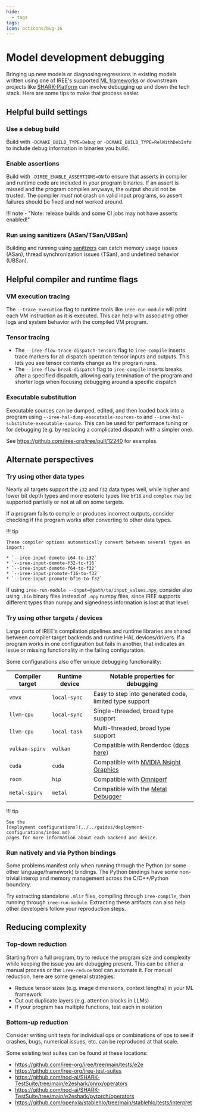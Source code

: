 ```yaml
---
hide:
  - tags
tags:
icon: octicons/bug-16
---
```


# Model development debugging

Bringing up new models or diagnosing regressions in existing models written
using one of IREE's supported [ML frameworks](../../guides/ml-frameworks/index.md)
or downstream projects like
[SHARK-Platform](https://github.com/nod-ai/SHARK-Platform) can involve
debugging up and down the tech stack. Here are some tips to make that process
easier.

## Helpful build settings

### Use a debug build

Build with `-DCMAKE_BUILD_TYPE=Debug` or `-DCMAKE_BUILD_TYPE=RelWithDebInfo` to
include debug information in binaries you build.

### Enable assertions

Build with `-DIREE_ENABLE_ASSERTIONS=ON` to ensure that asserts in compiler
and runtime code are included in your program binaries. If an assert is missed
and the program compiles anyways, the output should not be trusted. The compiler
_must_ not crash on valid input programs, so assert failures should be fixed and
not worked around.

!!! note - "Note: release builds and some CI jobs may not have asserts enabled!"

### Run using sanitizers (ASan/TSan/UBSan)

Building and running using [sanitizers](../debugging/sanitizers.md) can catch
memory usage issues (ASan), thread synchronization issues (TSan), and undefined
behavior (UBSan).

## Helpful compiler and runtime flags

### VM execution tracing

The `--trace_execution` flag to runtime tools like `iree-run-module` will print
each VM instruction as it is executed. This can help with associating other logs
and system behavior with the compiled VM program.

### Tensor tracing

* The `--iree-flow-trace-dispatch-tensors` flag to `iree-compile` inserts
  trace markers for all dispatch operation tensor inputs and outputs. This lets
  you see tensor contents change as the program runs.
* The `--iree-flow-break-dispatch` flag to `iree-compile` inserts breaks after
  a specified dispatch, allowing early termination of the program and shorter
  logs when focusing debugging around a specific dispatch

### Executable substitution

Executable sources can be dumped, edited, and then loaded back into a program
using `--iree-hal-dump-executable-sources-to` and
`--iree-hal-substitute-executable-source`. This can be used for performace
tuning or for debugging (e.g. by replacing a complicated dispatch with a
simpler one).

See <https://github.com/iree-org/iree/pull/12240> for examples.

## Alternate perspectives

### Try using other data types

Nearly all targets support the `i32` and `f32` data types well, while higher
and lower bit depth types and more esoteric types like `bf16` and `complex` may
be supported partially or not at all on some targets.

If a program fails to compile or produces incorrect outputs, consider checking
if the program works after converting to other data types.

!!! tip

    These compiler options automatically convert between several types on
    import:

    * `--iree-input-demote-i64-to-i32`
    * `--iree-input-demote-f32-to-f16`
    * `--iree-input-demote-f64-to-f32`
    * `--iree-input-promote-f16-to-f32`
    * `--iree-input-promote-bf16-to-f32`

If using `iree-run-module --input=@path/to/input_values.npy`, consider also
using `.bin` binary files instead of `.npy` numpy files, since IREE supports
different types than numpy and signedness information is lost at that level.

### Try using other targets / devices

Large parts of IREE's compilation pipelines and runtime libraries are shared
between compiler target backends and runtime HAL devices/drivers. If a program
works in one configuration but fails in another, that indicates an issue or
missing functionality in the failing configuration.

Some configurations also offer unique debugging functionality:

Compiler target | Runtime device | Notable properties for debugging
-- | -- | --
`vmvx` | `local-sync` | Easy to step into generated code, limited type support
`llvm-cpu` | `local-sync` | Single-threaded, broad type support
`llvm-cpu` | `local-task` | Multi-threaded, broad type support
`vulkan-spirv` | `vulkan` | Compatible with Renderdoc ([docs here](../performance/profiling-gpu-vulkan.md#renderdoc))
`cuda` | `cuda` | Compatible with [NVIDIA Nsight Graphics](https://developer.nvidia.com/nsight-graphics)
`rocm` | `hip` | Compatible with [Omniperf](https://github.com/ROCm/omniperf)
`metal-spirv` | `metal` | Compatible with the [Metal Debugger](https://developer.apple.com/documentation/xcode/metal-debugger/)

!!! tip

    See the
    [deployment configurations](../../guides/deployment-configurations/index.md)
    pages for more information about each backend and device.

### Run natively and via Python bindings

Some problems manifest only when running through the Python (or some other
language/framework) bindings. The Python bindings have some non-trivial interop
and memory management across the C/C++/Python boundary.

Try extracting standalone `.mlir` files, compiling through `iree-compile`, then
running through `iree-run-module`. Extracting these artifacts can also help
other developers follow your reproduction steps.

## Reducing complexity

### Top-down reduction

Starting from a full program, try to reduce the program size and complexity
while keeping the issue you are debugging present. This can be either a manual
process or the `iree-reduce` tool can automate it. For manual reduction, here
are some general strategies:

* Reduce tensor sizes (e.g. image dimensions, context lengths) in your ML
  framework
* Cut out duplicate layers (e.g. attention blocks in LLMs)
* If your program has multiple functions, test each in isolation

### Bottom-up reduction

Consider writing unit tests for individual ops or combinations of ops to see
if crashes, bugs, numerical issues, etc. can be reproduced at that scale.

Some existing test suites can be found at these locations:

* <https://github.com/iree-org/iree/tree/main/tests/e2e>
* <https://github.com/iree-org/iree-test-suites>
* <https://github.com/nod-ai/SHARK-TestSuite/tree/main/e2eshark/onnx/operators>
* <https://github.com/nod-ai/SHARK-TestSuite/tree/main/e2eshark/pytorch/operators>
* <https://github.com/openxla/stablehlo/tree/main/stablehlo/tests/interpret>
